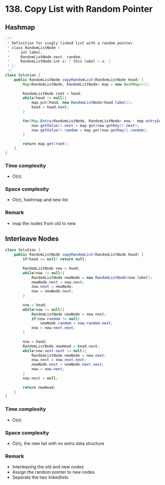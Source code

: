 # 138. Copy List with Random Pointer

## Hashmap
```java
/**
 * Definition for singly-linked list with a random pointer.
 * class RandomListNode {
 *     int label;
 *     RandomListNode next, random;
 *     RandomListNode(int x) { this.label = x; }
 * };
 */
class Solution {
    public RandomListNode copyRandomList(RandomListNode head) {
        Map<RandomListNode, RandomListNode> map = new HashMap<>();
        
        RandomListNode root = head;
        while(head != null){
            map.put(head, new RandomListNode(head.label));
            head = head.next;
        }
        
        for(Map.Entry<RandomListNode, RandomListNode> now : map.entrySet()){
            now.getValue().next = map.get(now.getKey().next);
            now.getValue().random = map.get(now.getKey().random);
        }
        
        return map.get(root);
    }
}
```
### Time complexity
* O(n)
### Space complexity
* O(n), hashmap and new list
### Remark
* map the nodes from old to new

## Interleave Nodes
```java
class Solution {
    public RandomListNode copyRandomList(RandomListNode head) {
        if(head == null) return null;
        
        RandomListNode now = head;
        while(now != null){
            RandomListNode newNode = new RandomListNode(now.label);
            newNode.next = now.next;
            now.next = newNode;
            now = newNode.next;
        }
        
        now = head;
        while(now != null){
            RandomListNode newNode = now.next;
            if(now.random != null)
                newNode.random = now.random.next;
            now = now.next.next;
        }
        
        now = head;
        RandomListNode newHead = head.next;
        while(now.next.next != null){
            RandomListNode newNode = now.next;
            now.next = now.next.next;
            newNode.next = newNode.next.next;
            now = now.next;
        }
        now.next = null;
        
        return newHead;
    }
}
```
### Time complexity
* O(n)
### Space complexity
* O(n), the new list with no extra data structure
### Remark
* Interleaving the old and new nodes
* Assign the random pointer to new nodes
* Seperate the two linkedlists